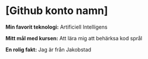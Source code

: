 # [Github konto namn]

**Min favorit teknologi:** Artificiell Intelligens

**Mitt mål med kursen:** Att lära mig att behärksa kod språl

**En rolig fakt:** Jag är från Jakobstad
